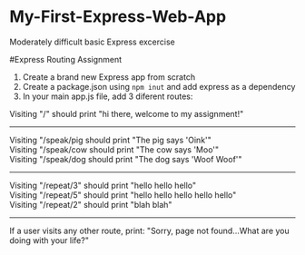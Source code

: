 # My-First-Express-Web-App
Moderately difficult basic Express excercise


#Express Routing Assignment

1. Create a brand new Express app from scratch
2. Create a package.json using `npm inut` and add express as a dependency
3. In your main app.js file, add 3 diferent routes:

Visiting "/" should print "hi there, welcome to my assignment!"
__________________________________________________________________
Visiting "/speak/pig should print "The pig says 'Oink'"<br>
Visiting "/speak/cow should print "The cow says 'Moo'"<br>
Visiting "/speak/dog should print "The dog says 'Woof Woof'"<br>
__________________________________________________________________
Visiting "/repeat/3" should print "hello hello hello"<br>
Visiting "/repeat/5" should print "hello hello hello hello hello"<br>
Visiting "/repeat/2" should print "blah blah"<br>
__________________________________________________________________
If a user visits any other route, print:
"Sorry, page not found...What are you doing with your life?"
